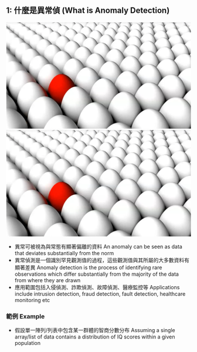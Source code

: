 ## 1: 什麼是異常偵 (What is Anomaly Detection)
![Anomaly detection](./images/anomaly_detection.png)
<img src="anomaly_detection.png" alt="Anomaly detection">

- 異常可被視為與常態有顯著偏離的資料 An anomaly can be seen as data that deviates substantially from the norm 
- 異常偵測是一個識別罕見觀測值的過程，這些觀測值與其所屬的大多數資料有顯著差異 Anomaly detection is the process of identifying rare observations which differ substantially from the majority of the data from where they are drawn
- 應用範圍包括入侵偵測、詐欺偵測、故障偵測、醫療監控等 Applications include intrusion detection, fraud detection, fault detection, healthcare monitoring etc

### 範例 Example
- 假設單一陣列/列表中包含某一群體的智商分數分布 Assuming a single array/list of data contains a distribution of IQ scores within a given population

